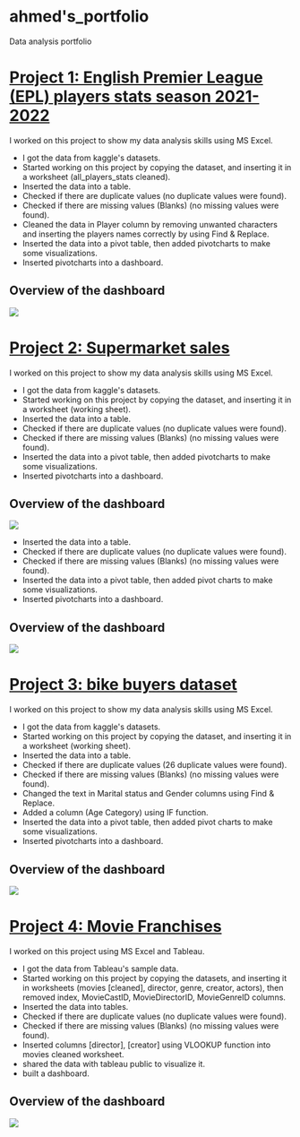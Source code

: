 # ahmed's_portfolio
Data analysis portfolio


# [Project 1: English Premier League (EPL) players stats season 2021-2022](https://github.com/AhmedSayed97/AhmedSayed97/blob/main/EPL_players_stats.xlsx)

I worked on this project to show my data analysis skills using MS Excel.
* I got the data from kaggle's datasets.
* Started working on this project by copying the dataset, and inserting it in a worksheet (all_players_stats cleaned).
* Inserted the data into a table.
* Checked if there are duplicate values (no duplicate values were found).
* Checked if there are missing values (Blanks) (no missing values were found).
* Cleaned the data in Player column by removing unwanted characters and inserting the players names correctly by using Find & Replace.
* Inserted the data into a pivot table, then added pivotcharts to make some visualizations.
* Inserted pivotcharts into a dashboard.

## Overview of the dashboard
![](https://github.com/AhmedSayed97/AhmedSayed97/blob/main/pictures/EPL%20players%20stats.png)



# [Project 2: Supermarket sales](https://github.com/AhmedSayed97/AhmedSayed97/blob/main/supermarket_sales.xlsx)

I worked on this project to show my data analysis skills using MS Excel.
* I got the data from kaggle's datasets.
* Started working on this project by copying the dataset, and inserting it in a worksheet (working sheet).
* Inserted the data into a table.
* Checked if there are duplicate values (no duplicate values were found).
* Checked if there are missing values (Blanks) (no missing values were found).
* Inserted the data into a pivot table, then added pivotcharts to make some visualizations.
* Inserted pivotcharts into a dashboard.

## Overview of the dashboard
![](https://github.com/AhmedSayed97/AhmedSayed97/blob/main/pictures/Supermarket%20sales.png)


* Inserted the data into a table.
* Checked if there are duplicate values (no duplicate values were found).
* Checked if there are missing values (Blanks) (no missing values were found).
* Inserted the data into a pivot table, then added pivot charts to make some visualizations.
* Inserted pivotcharts into a dashboard.

## Overview of the dashboard
![](https://github.com/AhmedSayed97/AhmedSayed97/blob/main/pictures/Supermarket%20sales.png)




# [Project 3: bike buyers dataset](https://github.com/AhmedSayed97/AhmedSayed97/blob/main/bike_buyers.xlsx)

I worked on this project to show my data analysis skills using MS Excel.
* I got the data from kaggle's datasets.
* Started working on this project by copying the dataset, and inserting it in a worksheet (working sheet).
* Inserted the data into a table.
* Checked if there are duplicate values (26 duplicate values were found).
* Checked if there are missing values (Blanks) (no missing values were found).
* Changed the text in Marital status and Gender columns using Find & Replace.
* Added a column (Age Category) using IF function.
* Inserted the data into a pivot table, then added pivot charts to make some visualizations.
* Inserted pivotcharts into a dashboard.

## Overview of the dashboard
![](https://github.com/AhmedSayed97/AhmedSayed97/blob/main/pictures/Bike%20buyers.png)



# [Project 4: Movie Franchises](https://github.com/AhmedSayed97/AhmedSayed97/blob/main/MovieFranchises.xlsx)

I worked on this project using MS Excel and Tableau.
* I got the data from Tableau's sample data.
* Started working on this project by copying the datasets, and inserting it in worksheets (movies [cleaned], director, genre, creator, actors),
 then removed index, MovieCastID, MovieDirectorID, MovieGenreID columns.
* Inserted the data into tables.
* Checked if there are duplicate values (no duplicate values were found).
* Checked if there are missing values (Blanks) (no missing values were found).
* Inserted columns [director], [creator] using VLOOKUP function into movies cleaned worksheet.
* shared the data with tableau public to visualize it.
* built a dashboard.

## Overview of the dashboard
![](https://github.com/AhmedSayed97/AhmedSayed97/blob/main/pictures/Movie%20Franchises.png)


